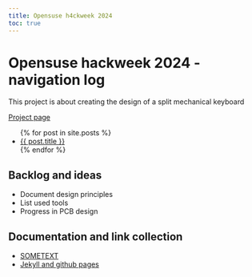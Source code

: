 ```yaml
---
title: Opensuse h4ckweek 2024
toc: true
---
```


# Opensuse hackweek 2024 - navigation log

This project is about creating the design of a split mechanical keyboard


[Project page](https://hackweek.opensuse.org/projects/PAGE)

<ul>
  {% for post in site.posts %}
    <li>
      <a href="{{ post.url | relative_url }}">{{ post.title }}</a>
    </li>
  {% endfor %}
</ul>

## Backlog and ideas

* Document design principles
* List used tools
* Progress in PCB design

## Documentation and link collection

- [SOMETEXT](http://some.url)
- [Jekyll and github pages](https://docs.github.com/en/pages/setting-up-a-github-pages-site-with-jekyll)
